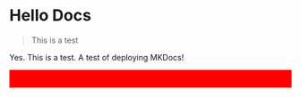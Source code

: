 Hello Docs
==========



>  This is a test

Yes. This is a test. A test of deploying MKDocs!



<div style='background-color: red; height:32px;'></div>

